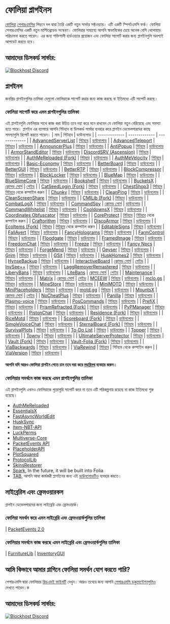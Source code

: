 # ফোলিয়া প্লাগইনস

[ফোলিয়া](https://github.com/PaperMC/Folia) [পেপারএমসির](https://papermc.io) পিছনে দল দ্বারা তৈরি একটি নতুন সার্ভার সফ্টওয়্যার। এটি একটি স্পিগটএমসি ফর্ক। ফোলিয়া পেপারএমসির একটি নতুন মাল্টিথ্রেডেড সংস্করণ। ফোলিয়ার সাহায্যে আপনি স্বাভাবিকের চেয়ে অনেক বেশি খেলোয়াড় পরিচালনা করতে পারেন। এর জন্য শক্তিশালী হার্ডওয়্যার প্রয়োজন এবং ফোলিয়া সাপোর্ট করার জন্য প্লাগইনগুলি অবশ্যই আপডেট করতে হবে।

## আমাদের ডিসকর্ড সার্ভার:

[![Blockhost Discord](https://discord.com/api/guilds/1045987129651625994/widget.png?style=banner3)](https://discord.gg/GcemTB848R)

## প্লাগইনস

জনপ্রিয় প্লাগইনগুলির তালিকা যেগুলো ফোলিয়াকে সাপোর্ট করার জন্য কাজ করছে বা ইতিমধ্যে এটি সাপোর্ট করছে।

### ফোলিয়া সাপোর্ট করে এমন প্লাগইনগুলির তালিকা

এই প্লাগইনগুলি ফোলিয়ার সাথে কাজ করা উচিত তবে দয়া করে মনে রাখবেন যে ফোলিয়া নতুন বেরিয়েছে এবং সমস্যা হতে পারে। প্লাগইন এর ব্যাপারে আপনি গিটহাব বা ডিসকর্ড সার্ভার ব্যবহার করে প্লাগইন ডেভেলপারদের কাছে সমস্যাগুলি রিপোর্ট করতে পারেন।
| নাম | গিটহাব | ডাউনলোড |
| ------------- | ------------- | ------------- |
| [AdvancedServerList](https://modrinth.com/plugin/advancedserverlist) | [গিটহাব](https://github.com/Andre601/AdvancedServerList) | [ডাউনলোড](https://modrinth.com/plugin/advancedserverlist) |
| [AdvancedTeleport](https://www.spigotmc.org/resources/advancedteleport.64139/) | [গিটহাব](https://github.com/Niestrat99/AT-Rewritten/) | [ডাউনলোড](https://modrinth.com/plugin/advancedteleport) |
| [AnnouncerPlus](https://www.spigotmc.org/resources/announcer-plus-hex-rgb-placeholderapi-json-toast.81005/) | [গিটহাব](https://github.com/jpenilla/AnnouncerPlus) | [ডাউনলোড](https://jenkins.jpenilla.xyz/job/AnnouncerPlus/) |
| [AntiPopup](https://www.spigotmc.org/resources/%E2%9C%A8-antipopup-no-chat-reports-and-popup-%E2%9C%A8.103782/) | [গিটহাব](https://github.com/KaspianDev/AntiPopup) | [ডাউনলোড](https://modrinth.com/plugin/antipopup) |
| [ArmorStandEditor](https://modrinth.com/plugin/armorstandeditor-reborn/) | [গিটহাব](https://github.com/Wolfieheart/ArmorStandEditor) | [ডাউনলোড](https://modrinth.com/plugin/armorstandeditor-reborn/versions#all-versions)
| [DiscordSRV (Ascension)](https://github.com/DiscordSRV/Ascension) | [গিটহাব](https://github.com/DiscordSRV/Ascension) | [ডাউনলোড](https://discord.com/invite/HGAdJEumxC) |
| [AuthMeReloaded (Fork)](https://github.com/HaHaWTH/AuthMeReReloaded/) | [গিটহাব](https://github.com/HaHaWTH/AuthMeReReloaded/) | [ডাউনলোড](https://github.com/HaHaWTH/AuthMeReReloaded/releases/latest/) |
| [AuthMeVelocity](https://modrinth.com/plugin/authmevelocity) | [গিটহাব](https://github.com/4drian3d/AuthMeVelocity) | [ডাউনলোড](https://modrinth.com/plugin/authmevelocity/versions#all-versions) |
| [Basic-Economy](https://github.com/SirBlobman/Basic-Economy) | [গিটহাব](https://github.com/SirBlobman/Basic-Economy) | [ডাউনলোড](https://github.com/SirBlobman/Basic-Economy/releases) |
| [BetterBoard](https://www.spigotmc.org/resources/betterboard.96393/) | [গিটহাব](https://github.com/HSGamer/BetterBoard) | [ডাউনলোড](https://www.spigotmc.org/resources/betterboard.96393/) |
| [BetterGUI](https://www.spigotmc.org/resources/bettergui.75620/) | [গিটহাব](https://github.com/BetterGUI-MC/BetterGUI/) | [ডাউনলোড](https://github.com/BetterGUI-MC/BetterGUI/releases) |
| [BetterRTP](https://www.spigotmc.org/resources/betterrtp-random-wild-teleport.36081/) | [গিটহাব](https://www.mcbbs.net/thread-1442905-1-1.html) | [ডাউনলোড](https://www.spigotmc.org/resources/betterrtp-random-wild-teleport.36081/) |
| [BlockCompressor](https://www.spigotmc.org/resources/block-compressor.88448/) | [গিটহাব](https://www.spigotmc.org/resources/block-compressor.88448/) | [ডাউনলোড](https://www.spigotmc.org/resources/block-compressor.88448/) |
| [BlockLocker](https://www.spigotmc.org/resources/blocklocker.3268/) | [গিটহাব](https://github.com/rutgerkok/BlockLocker) | [ডাউনলোড](https://github.com/rutgerkok/BlockLocker/releases/tag/v1.12-folia) |
| [BlueMap](https://www.spigotmc.org/resources/bluemap.83557/) | [গিটহাব](https://github.com/BlueMap-Minecraft/BlueMap) | [ডাউনলোড](https://github.com/BlueMap-Minecraft/BlueMap/releases) |
| [BlueSlimeCore](https://www.spigotmc.org/resources/blueslimecore.83189/) | [গিটহাব](https://github.com/SirBlobman/BlueSlimeCore) | [ডাউনলোড](https://www.spigotmc.org/resources/blueslimecore.83189/) |
| [Bookshelf](https://www.spigotmc.org/resources/bookshelf-store-books-inside-enchantment-table-boosting-supports-protection-plugins.75804/) | [গিটহাব](https://github.com/LOOHP/Bookshelf) | [ডাউনলোড](https://ci.loohpjames.com/job/Bookshelf/) |
| [BucketsX](https://www.spigotmc.org/resources/bucketsx.84361/) | [ক্লোসড সোর্স](https://encyclopedia.kaspersky.com/glossary/closed-source/) | [পেইড](https://www.spigotmc.org/resources/bucketsx.84361/) |
| [CatSeedLogin (Fork)](https://github.com/RenYuan-MC/CatSeedLogin) | [গিটহাব](https://github.com/RenYuan-MC/CatSeedLogin) | [ডাউনলোড](https://github.com/RenYuan-MC/CatSeedLogin/releases) |
| [ChestShop3](https://www.spigotmc.org/resources/chestshop.51856/) | [গিটহাব](https://github.com/ChestShop-authors/ChestShop-3) | [গিটহাব](https://github.com/ChestShop-authors/ChestShop-3) থেকে কম্পাইল করুন |
| [Chunky](https://www.spigotmc.org/resources/chunky.81534/) | [গিটহাব](https://github.com/pop4959/Chunky) | [ডাউনলোড](https://ci.codemc.io/view/Author/job/pop4959/job/Chunky/) |
| [CleanPing](https://www.spigotmc.org/resources/%E2%9C%A8-cleanping-%E2%80%A2-dynamic-ping-plugin-spigot-bungeecord-velocity-folia-and-redisbungee-support.105475/) | [গিটহাব](https://github.com/frafol/CleanPing/) | [ডাউনলোড](https://www.spigotmc.org/resources/%E2%9C%A8-cleanping-%E2%80%A2-dynamic-ping-plugin-spigot-bungeecord-velocity-folia-and-redisbungee-support.105475/) |
| [CleanScreenShare](https://www.spigotmc.org/resources/%E2%9C%A8-cleanscreenshare-%E2%80%A2-proxy-based-hack-control-server-handler-bungeecord-and-velocity-support.107548/) | [গিটহাব](https://github.com/frafol/CleanScreenShare/) | [ডাউনলোড](https://www.spigotmc.org/resources/%E2%9C%A8-cleanscreenshare-%E2%80%A2-proxy-based-hack-control-server-handler-bungeecord-and-velocity-support.107548/updates) |
| [CMILib (Fork)](https://github.com/Folium-MC/CMILib) | [গিটহাব](https://github.com/Folium-MC/CMILib) | [ডাউনলোড](https://github.com/Folium-MC/CMILib/releases) |
| [CombatLogX](https://www.spigotmc.org/resources/combatlogx.31689/) | [গিটহাব](https://github.com/SirBlobman/CombatLogX) | [ডাউনলোড](https://www.spigotmc.org/resources/combatlogx.31689/) |
| [CommandSpy](https://www.spigotmc.org/resources/commandspy.67508/) | [ক্লোসড সোর্স](https://encyclopedia.kaspersky.com/glossary/closed-source/) | [ডাউনলোড](https://www.spigotmc.org/resources/commandspy.67508/) |
| [CommandWhitelist](https://www.spigotmc.org/resources/commandwhitelist-spigot-waterfall-velocity.81326/) | [গিটহাব](https://github.com/YouHaveTrouble/CommandWhitelist) | [ডাউনলোড](https://github.com/YouHaveTrouble/CommandWhitelist/releases) |
| [CooldownsX](https://www.spigotmc.org/resources/cooldownsx.41981/) | [গিটহাব](https://github.com/SirBlobman/CooldownsX) | [ডাউনলোড](https://www.spigotmc.org/resources/cooldownsx.41981/) |
| [Coordinates Obfuscator](https://www.spigotmc.org/resources/coordinates-obfuscator-1-19-2-spigot-paper-folia.81139/) | [গিটহাব](https://github.com/Cavallium/CoordinatesObfuscator) | [ডাউনলোড](https://github.com/cavallium/CoordinatesObfuscator/releases) |
| [CoreProtect](https://modrinth.com/plugin/coreprotect) | [গিটহাব](https://github.com/PlayPro/CoreProtect/) | [গিটহাব](https://github.com/PlayPro/CoreProtect/)  থেকে কম্পাইল করুন |
| [Craftorithm](https://www.spigotmc.org/resources/craftorithm-customized-crafting-management-plugin-1-13-1-19.108429/) | [গিটহাব](https://github.com/YufiriaMazenta/Craftorithm) | [ডাউনলোড](https://www.spigotmc.org/resources/craftorithm-customized-crafting-management-plugin-1-13-1-19.108429/) |
| [DiscoArmor](https://www.spigotmc.org/resources/disco-armor.60700/) | [গিটহাব](https://github.com/SirBlobman/DiscoArmor) | [ডাউনলোড](https://www.spigotmc.org/resources/disco-armor.60700/) |
| [EcoItems (Fork)](https://github.com/mani1232/EcoItems) | [গিটহাব](https://github.com/mani1232/EcoItems) | [গিটহাব](https://github.com/mani1232/EcoItems) থেকে কম্পাইল করুন |
| [EditableSigns](https://www.spigotmc.org/resources/editablesigns-legacy-oneclass-edit-signs-without-having-to-break-it-and-place-it-again.93850/) | [গিটহাব](https://gist.github.com/LOOHP/550f861ab4ad219cf74dc18c214ba530) | [ডাউনলোড](https://www.spigotmc.org/resources/editablesigns-legacy-oneclass-edit-signs-without-having-to-break-it-and-place-it-again.93850/) |
| [FallAvert](https://www.spigotmc.org/resources/fallavert.40289/) | [গিটহাব](https://github.com/SirBlobman/FallAvert) | [ডাউনলোড](https://www.spigotmc.org/resources/fallavert.40289/) |
| [FancyHolograms](https://modrinth.com/plugin/fancyholograms) | [গিটহাব](https://github.com/FancyMcPlugins/FancyHolograms) | [ডাউনলোড](https://github.com/FancyMcPlugins/FancyHolograms/releases) |
| [FarmControl](https://www.spigotmc.org/resources/farmcontrol-1-15-1-19.86923/) | [গিটহাব](https://www.spigotmc.org/resources/farmcontrol-1-15-1-19.86923/) | [ডাউনলোড](https://ci.froobworld.com/job/FarmControl/) |
| [Floodgate](https://wiki.geysermc.org/floodgate/) | [গিটহাব](https://github.com/GeyserMC/Floodgate) | [ডাউনলোড](https://ci.opencollab.dev/job/GeyserMC/job/Floodgate/job/master/) |
| [FramedImage](https://github.com/JNNGL/framedImage) | [গিটহাব](https://github.com/JNNGL/framedImage) | [ডাউনলোড](https://github.com/JNNGL/framedImage/releases) |
| [FreedomChat](https://modrinth.com/plugin/freedomchat) | [গিটহাব](https://github.com/e-im/FreedomChat) | [ডাউনলোড](https://modrinth.com/plugin/freedomchat/versions#all-versions) |
| [Freeze](https://www.spigotmc.org/resources/freeze.31822/) | [গিটহাব](https://github.com/SirBlobman/Freeze) | [ডাউনলোড](https://www.spigotmc.org/resources/freeze.31822/) |
| [Fancy Npcs](https://modrinth.com/plugin/fancynpcs) | [গিটহাব](https://github.com/FancyMcPlugins/FancyNpcs) | [ডাউনলোড](https://modrinth.com/plugin/fancynpcs/versions#all-versions) |
| [ForgeMend](https://modrinth.com/plugin/forgemend) | [গিটহাব](https://github.com/Hynse/ForgeMend) | [ডাউনলোড](https://modrinth.com/plugin/forgemend/versions#all-versions) |
| [Geyser](https://www.spigotmc.org/resources/geyser-minecraft-bedrock-protocol-support.81297/) | [গিটহাব](https://github.com/GeyserMC/Geyser) | [ডাউনলোড](https://geysermc.org/download) |
| [Grim](https://www.spigotmc.org/resources/grim-anticheat.99923/) | [গিটহাব](https://github.com/GrimAnticheat/Grim) | [ডাউনলোড](https://www.spigotmc.org/resources/grim-anticheat.99923/) |
| [GSit](https://www.spigotmc.org/resources/gsit-modern-sit-seat-and-chair-lay-and-crawl-plugin-1-13-x-1-19-x.62325/) | [গিটহাব](https://github.com/Gecolay/GSit) | [ডাউনলোড](https://github.com/Gecolay/GSit/releases) |
| [HuskHomes2](https://www.spigotmc.org/resources/%E2%AD%90-huskhomes-1-16-1-19-%E2%AD%90-simple-intuitive-teleportation-suite-with-cross-server-support.83767/) | [গিটহাব](https://github.com/WiIIiam278/HuskHomes2) | [ডাউনলোড](https://www.spigotmc.org/resources/%E2%AD%90-huskhomes-1-16-1-19-%E2%AD%90-simple-intuitive-teleportation-suite-with-cross-server-support.83767/) |
| [HynseBackup](https://github.com/MidnightTale/HynseBackup) | [গিটহাব](https://github.com/MidnightTale/HynseBackup) | [ডাউনলোড](https://modrinth.com/plugin/hynsebackup) |
| [InteractiveBoard](https://www.spigotmc.org/resources/interactiveboard.77114/) | [ক্লোসড সোর্স](https://encyclopedia.kaspersky.com/glossary/closed-source/) | [পেইড](https://www.spigotmc.org/resources/interactiveboard.77114/) |
| [InvSee++](https://www.spigotmc.org/resources/invsee.82342/) | [গিটহাব](https://github.com/Jannyboy11/InvSee-plus-plus) | [ডাউনলোড](https://github.com/Jannyboy11/InvSee-plus-plus/releases) |
| [LaggRemoverRemastered](https://github.com/RIvance/LaggRemoverRemastered) | [গিটহাব](https://github.com/RIvance/LaggRemoverRemastered) | [ডাউনলোড](https://github.com/RIvance/LaggRemoverRemastered/releases) |
| [LiberyBans](https://spigotmc.org/resources/81063) | [গিটহাব](https://github.com/A248/LibertyBans) | [ডাউনলোড](https://ci.hahota.net/job/LibertyBans/) |
| [LiteBans](https://www.spigotmc.org/resources/litebans.3715/) | [ক্লোসড সোর্স](https://encyclopedia.kaspersky.com/glossary/closed-source/) | [পেইড](https://www.spigotmc.org/resources/litebans.3715/) |
| [Maintenance](https://hangar.papermc.io/kennytv/Maintenance) | [গিটহাব](https://github.com/kennytv/Maintenance) | [ডাউনলোড](https://hangar.papermc.io/kennytv/Maintenance/versions) |
| [Matrix](https://matrix.rip) | [ক্লোসড সোর্স](https://encyclopedia.kaspersky.com/glossary/closed-source/) | [পেইড](https://builtbybit.com/resources/matrix-anticheat.13999/)
| [MCEEW](https://www.spigotmc.org/resources/mceew-earthquake-early-warning.104549/) | [গিটহাব](https://github.com/TenkyuChimata/MCEEW/) | [ডাউনলোড](https://github.com/TenkyuChimata/MCEEW/releases) |
| [mclo.gs](https://www.spigotmc.org/resources/mclo-gs.47502/) | [গিটহাব](https://github.com/aternosorg/mclogs-bukkit) | [ডাউনলোড](https://www.spigotmc.org/resources/mclo-gs.47502/) |
| [MineStore](https://minestorecms.com) | [গিটহাব](https://github.com/ChromMob/MineStoreRecode) | [ডাউনলোড](https://js.chrommob.fun/job/MineStore/) |
| [MiniMOTD](https://www.spigotmc.org/resources/minimotd-server-list-motd-plugin-with-rgb-gradients.81254/) | [গিটহাব](https://github.com/jpenilla/MiniMOTD) | [ডাউনলোড](https://github.com/jpenilla/MiniMOTD/actions) |
| [MiniPlaceholders](https://modrinth.com/plugin/miniplaceholders) | [গিটহাব](https://github.com/MiniPlaceholders/MiniPlaceholders/) | [ডাউনলোড](https://modrinth.com/plugin/miniplaceholders/versions#all-versions) |
| [motd.gg](https://www.spigotmc.org/resources/motd-gg.106501/) | [গিটহাব](https://github.com/aternosorg/motdgg-bukkit/) | [ডাউনলোড](https://www.spigotmc.org/resources/motd-gg.106501/) |
| [MountsX](https://www.spigotmc.org/resources/mountsx.81299/) | [ক্লোসড সোর্স](https://encyclopedia.kaspersky.com/glossary/closed-source/) | [পেইড](https://www.spigotmc.org/resources/mountsx.81299/) |
| [NoCheatPlus](https://github.com/Updated-NoCheatPlus/NoCheatPlus) | [গিটহাব](https://github.com/Updated-NoCheatPlus/NoCheatPlus) | [ডাউনলোড](https://ci.codemc.io/job/Updated-NoCheatPlus/job/Updated-NoCheatPlus/) |
| [Panilla](https://www.spigotmc.org/resources/panilla-prevent-hacked-items.65694/) | [গিটহাব](https://www.spigotmc.org/resources/panilla-prevent-hacked-items.65694/) | [ডাউনলোড](https://github.com/ds58/Panilla/releases) |
| [Plasmo-voice](https://www.spigotmc.org/resources/plasmo-voice-server.91064/) | [গিটহাব](https://github.com/plasmoapp/plasmo-voice) | [ডাউনলোড](https://github.com/plasmoapp/plasmo-voice/releases) |
| [PosCommands](https://www.spigotmc.org/resources/topper.101325/) | [গিটহাব](https://github.com/Loving11ish/PosCommands) | [ডাউনলোড](https://www.spigotmc.org/resources/poscommands-1-19-4-support.85571/) |
| [PrefiX](https://www.spigotmc.org/resources/prefix-custom-tag-manager-1-8-1-20.70359/) | [গিটহাব](https://gitlab.com/martijnpu/prefix) | [ডাউনলোড](https://www.spigotmc.org/resources/prefix-custom-tag-manager-1-8-1-20.70359/) |
| [PrismRefracted (Fork)](https://beta.mcbbs.net/resource/servermod/qcnedi83) | [গিটহাব](https://github.com/Rothes/PrismRefracted) | [ডাউনলোড](https://github.com/Rothes/PrismRefracted/releases) |
| [PvPManager](https://www.spigotmc.org/resources/pvpmanager.10610/) | [গিটহাব](https://github.com/ChanceSD/PvPManager) | [ডাউনলোড](https://ci.codemc.io/job/ChanceSD/job/PvPManager/) |
| [PistonChat](https://www.spigotmc.org/resources/pistonchat.86719/) | [গিটহাব](https://github.com/AlexProgrammerDE/PistonChat) | [ডাউনলোড](https://ci.codemc.io/job/AlexProgrammerDE/job/PistonChat/) |
| [Residence (Fork)](https://github.com/Folium-MC/Residence-Maven/tree/feat/folia) | [গিটহাব](https://github.com/Folium-MC/Residence-Maven/tree/feat/folia) | [ডাউনলোড](https://github.com/Folium-MC/Residence-Maven/releases) |
| [RiceMotd](https://www.mcbbs.net/thread-1442905-1-1.html) | [গিটহাব](https://github.com/handy-git/RiceMotd) | [ডাউনলোড](https://github.com/handy-git/RiceMotd/releases) |
| [Scoreboard (Fork)](https://github.com/okocraft/Scoreboard-Folia) | [গিটহাব](https://github.com/okocraft/Scoreboard-Folia) | [ডাউনলোড](https://github.com/okocraft/Scoreboard-Folia/releases) |
| [SimpleVoiceChat](https://www.spigotmc.org/resources/simple-voice-chat.93738/) | [গিটহাব](https://github.com/henkelmax/simple-voice-chat) | [ডাউনলোড](https://modrinth.com/plugin/simple-voice-chat/versions?l=bukkit) |
| [SternalBoard (Fork)](https://github.com/jdkeke142/SternalBoard-Folia) | [গিটহাব](https://github.com/jdkeke142/SternalBoard-Folia) | [ডাউনলোড](https://github.com/jdkeke142/SternalBoard-Folia/releases/tag/2.2.0-Folia) |
| [SurvivalPlots](https://www.spigotmc.org/resources/survival-plots.108627/) | [গিটহাব](https://github.com/destial/SurvivalPlots) | [ডাউনলোড](https://www.spigotmc.org/resources/survival-plots.108627/) |
| [To-Do List](https://www.spigotmc.org/resources/to-do-list.61183/) | [গিটহাব](https://www.spigotmc.org/resources/to-do-list.61183/) | [ডাউনলোড](https://www.spigotmc.org/resources/to-do-list.61183/) |
| [Topper](https://www.spigotmc.org/resources/topper.101325/) | [গিটহাব](https://github.com/HSGamer/Topper) | [ডাউনলোড](https://www.spigotmc.org/resources/topper.101325/) |
| [Towny](https://www.spigotmc.org/resources/towny-advanced.72694/) | [গিটহাব](https://github.com/TownyAdvanced/Towny) | [ডাউনলোড](https://github.com/TownyAdvanced/Towny/releases/) |
| [UltimateServerProtector](https://www.spigotmc.org/resources/ultimateserverprotector-admins-operators-security-plugin-lightweight-and-async.105237/) | [গিটহাব](https://github.com/Overwrite987/UltimateServerProtector) | [ডাউনলোড](https://github.com/Overwrite987/UltimateServerProtector/releases) |
| [Vault (Fork)](https://github.com/Geolykt/Vault) | [গিটহাব](https://github.com/Geolykt/Vault) | [ডাউনলোড](https://github.com/Geolykt/Vault/releases/tag/v1.7.3-folia) |
| [Vault-Folia (Fork)](https://github.com/SirBlobman/Vault-Folia) | [গিটহাব](https://github.com/SirBlobman/Vault-Folia) | [ডাউনলোড](https://github.com/SirBlobman/Vault-Folia/releases) |
| [ViaBackwards](https://www.spigotmc.org/resources/viabackwards.27448/) | [গিটহাব](https://github.com/ViaVersion/ViaBackwards) | [ডাউনলোড](https://ci.viaversion.com/view/ViaBackwards/job/ViaBackwards-DEV/) |
| [ViaRewind](https://www.spigotmc.org/resources/viarewind.52109/) | [গিটহাব](https://github.com/ViaVersion/ViaRewind) | গিটহাব থেকে কম্পাইল করুন |
| [ViaVersion](https://www.spigotmc.org/resources/viaversion.19254/) | [গিটহাব](https://github.com/ViaVersion/ViaVersion) | [ডাউনলোড](https://ci.viaversion.com/job/ViaVersion-DEV/) |

#### আপনি যদি আরও ফোলিয়া প্লাগইন পেতে চান তবে দয়া করে [মডরিনথ](https://modrinth.com/plugins?g=categories:%27folia%27) ব্যবহার করুন।

### ফোলিয়ার সমর্থনে কাজ করছে এমন প্লাগইনগুলির তালিকা

এই প্লাগইনগুলি এখনও ফোলিয়াকে পুরোপুরি সাপোর্ট করে না তবে এটি পরিকল্পনায় রয়েছে বা কাজ ইতিমধ্যে শুরু হয়েছে।

- [AuthMeReloaded](https://github.com/AuthMe/AuthMeReloaded/pull/2701)
- [EssentialsX](https://github.com/EssentialsX/Essentials/tree/refactor/folia)
- [FastAsyncWorldEdit](https://github.com/IntellectualSites/FastAsyncWorldEdit/pull/2171)
- [HuskSync](https://github.com/WiIIiam278/HuskSync/issues/131)
- [Item-NBT-API](https://github.com/tr7zw/Item-NBT-API/issues/225)
- [LuckPerms](https://github.com/LuckPerms/LuckPerms/tree/feat/folia)
- [Multiverse-Core](https://github.com/Multiverse/Multiverse-Core/issues/2901)
- [PacketEvents API](https://github.com/retrooper/packetevents/pull/583)
- [PlaceholderAPI](https://github.com/PlaceholderAPI/PlaceholderAPI/tree/feature/folia-support)
- [PlotSquared](https://github.com/IntellectualSites/PlotSquared/pull/4009)
- [ProtocolLib](https://github.com/dmulloy2/ProtocolLib/issues/2281)
- [SkinsRestorer](https://github.com/SkinsRestorer/SkinsRestorerX/tree/v15)
- [Spark](https://github.com/lucko/spark/tree/feat/folia), In the future, it will be built into Folia
- [TAB](https://github.com/NEZNAMY/TAB/tree/v4), আপনি আধা কার্যকরী প্লাগইনের জন্য এই [ডাউনলোডটিও](https://cdn.discordapp.com/attachments/959396853592490004/1096427335986720858/TAB.v3.3.2.jar) ব্যবহার করতে।

## লাইব্রেরিস এবং ফ্রেমওয়ারকস

প্লাগইন ডেভেলপারদের জন্য লাইব্রেরি এবং ফ্রেমওয়ার্ক।

### ফোলিয়া সমর্থন করে এমন লাইব্রেরি এবং ফ্রেমওয়ার্কগুলির তালিকা

| [PacketEvents 2.0](https://github.com/retrooper/packetevents/tree/2.0)

### ফোলিয়ার সমর্থনে কাজ করছে এমন লাইব্রেরি এবং ফ্রেমওয়ার্কগুলির তালিকা

| [FurnitureLib](https://github.com/Ste3et/FurnitureLib/tree/folia)
| [InventoryGUI](https://github.com/Phoenix616/InventoryGui/issues/46)

## আমি কিভাবে আমার প্লাগিনে ফোলিয়া সমর্থন যোগ করতে পারি?

পেপারএমসি দ্বারা ফোলিয়ার [রিডএমই ফাইলটি](https://github.com/PaperMC/Folia) দেখুন। আরও তথ্যের জন্য আপনি [পেপারএমসি ডকুমেন্টেশনগুলিও](https://docs.papermc.io/folia) দেখতে পারেন।ক

## আমাদের ডিসকর্ড সার্ভার:

[![Blockhost Discord](https://discord.com/api/guilds/1045987129651625994/widget.png?style=banner3)](https://discord.gg/GcemTB848R)
